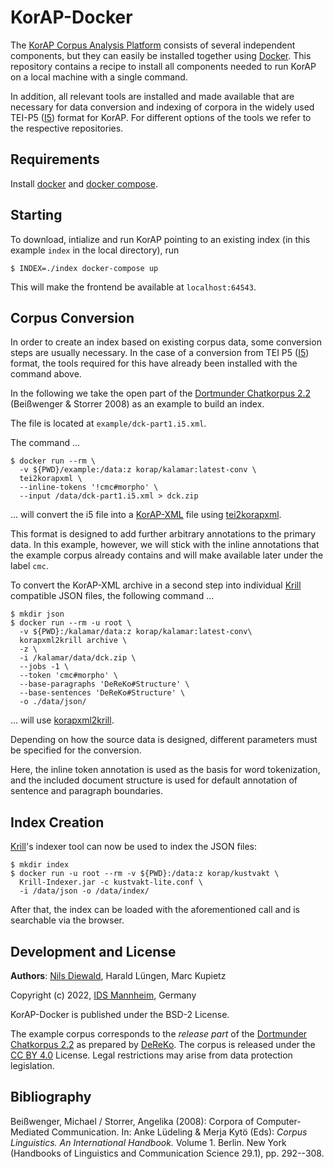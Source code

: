 # KorAP-Docker

The [KorAP Corpus Analysis Platform](http://korap.ids-mannheim.de/)
consists of several independent components,
but they can easily be installed together using
[Docker](https://www.docker.com/).
This repository contains a recipe to install all
components needed to run KorAP on a local machine
with a single command.

In addition, all relevant tools are installed and
made available that are necessary for data conversion
and indexing of corpora in the widely used TEI-P5
([I5](https://www.ids-mannheim.de/en/digspra/corpus-linguistics/projects/corpus-development/ids-text-model/)) format for KorAP.
For different options of the tools we refer to the
respective repositories.


## Requirements

Install [docker](https://www.docker.com/) and
[docker compose](https://github.com/docker/compose).


## Starting

To download, intialize and run KorAP pointing to an existing index
(in this example `index` in the local directory), run

```shell
$ INDEX=./index docker-compose up
```

This will make the frontend be available at
`localhost:64543`.


## Corpus Conversion

In order to create an index based on existing
corpus data, some conversion steps are usually
necessary.
In the case of a conversion from TEI P5
([I5](https://www.ids-mannheim.de/en/digspra/corpus-linguistics/projects/corpus-development/ids-text-model/)) format,
the tools required for this have already been installed
with the command above.

In the following we take the open part of the
[Dortmunder Chatkorpus 2.2](https://www.uni-due.de/germanistik/chatkorpus/)
(Beißwenger & Storrer 2008) as an example to build an index.

The file is located at `example/dck-part1.i5.xml`.

The command ...

```shell
$ docker run --rm \
  -v ${PWD}/example:/data:z korap/kalamar:latest-conv \
  tei2korapxml \
  --inline-tokens '!cmc#morpho' \
  --input /data/dck-part1.i5.xml > dck.zip
```

... will convert the i5 file into a
[KorAP-XML](https://github.com/KorAP/KorAP-XML-Krill#about-korap-xml)
file using
[tei2korapxml](https://github.com/KorAP/KorAP-XML-TEI).

This format is designed to add further arbitrary annotations
to the primary data. In this example, however, we will stick
with the inline annotations that the example corpus already
contains and will make available later under the label `cmc`.

To convert the KorAP-XML archive in a second step
into individual [Krill](https://github.com/KorAP/Krill) compatible
JSON files, the following command ...

```shell
$ mkdir json
$ docker run --rm -u root \
  -v ${PWD}:/kalamar/data:z korap/kalamar:latest-conv\
  korapxml2krill archive \
  -z \
  -i /kalamar/data/dck.zip \
  --jobs -1 \
  --token 'cmc#morpho' \
  --base-paragraphs 'DeReKo#Structure' \
  --base-sentences 'DeReKo#Structure' \
  -o ./data/json/
```

... will use [korapxml2krill](https://github.com/KorAP/KorAP-XML-Krill).

Depending on how the source data is designed,
different parameters must be specified for the conversion.

Here, the inline token annotation is used as the basis for
word tokenization, and the included document structure is 
used for default annotation of sentence and paragraph boundaries.


## Index Creation

[Krill](https://github.com/KorAP/Krill)'s indexer tool can now
be used to index the JSON files:

```shell
$ mkdir index
$ docker run -u root --rm -v ${PWD}:/data:z korap/kustvakt \
  Krill-Indexer.jar -c kustvakt-lite.conf \
  -i /data/json -o /data/index/
```

After that, the index can be loaded with the aforementioned
call and is searchable via the browser.

## Development and License

**Authors**: [Nils Diewald](https://www.nils-diewald.de/), Harald Lüngen, Marc Kupietz

Copyright (c) 2022, [IDS Mannheim](https://www.ids-mannheim.de/), Germany

KorAP-Docker is published under the BSD-2 License.

The example corpus corresponds to the *release part* of the
[Dortmunder Chatkorpus 2.2](https://www.uni-due.de/germanistik/chatkorpus/)
as prepared by
[DeReKo](https://www.ids-mannheim.de/digspra/kl/projekte/korpora/).
The corpus is released under the [CC BY 4.0](https://creativecommons.org/licenses/by/4.0/) License.
Legal restrictions may arise from data protection legislation.


## Bibliography

Beißwenger, Michael / Storrer, Angelika (2008):
Corpora of Computer-Mediated Communication.
In: Anke Lüdeling & Merja Kytö (Eds): *Corpus Linguistics. An International Handbook.*
Volume 1. Berlin. New York (Handbooks of Linguistics and Communication Science 29.1),
pp. 292--308.

